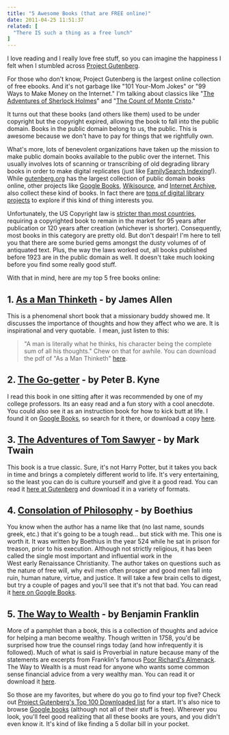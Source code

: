 ```yaml
---
title: "5 Awesome Books (that are FREE online)"
date: 2011-04-25 11:51:37
related: [
  "There IS such a thing as a free lunch"
]
---
```


I love reading and I really love free stuff, so you can imagine the happiness I felt when I stumbled across <a href="http://www.gutenberg.org" target="_blank" title="Project Gutenberg">Project Gutenberg</a>.

For those who don't know, Project Gutenberg is the largest online collection of free ebooks. And it's not garbage like "101 Your-Mom Jokes" or "99 Ways to Make Money on the Internet." I'm talking about classics like "<a href="http://www.gutenberg.org/ebooks/1661" target="_blank" title="Adventures of Sherlock Holmes - Gutenberg">The Adventures of Sherlock Holmes</a>" and "<a href="http://www.gutenberg.org/ebooks/1184" target="_blank" title="Count of Monte Cristo - Gutenberg">The Count of Monte Cristo</a>."

It turns out that these books (and others like them) used to be under copyright but the copyright expired, allowing the book to fall into the public domain. Books in the public domain belong to us, the public. This is awesome because we don't have to pay for things that we rightfully own.

What's more, lots of benevolent organizations have taken up the mission to make public domain books available to the public over the internet. This usually involves lots of scanning or transcribing of old degrading library books in order to make digital replicates (just like <a href="https://www.familysearch.org/volunteer/indexing" target="_blank" title="FamilySearch Indexing">FamilySearch Indexing</a>!). While <a href="http://gutenberg.org" target="_blank">gutenberg.org</a> has the largest collection of public domain books online, other projects like <a href="http://books.google.com/" target="_blank" title="Google Books">Google Books</a>, <a href="http://wikisource.org/" target="_blank" title="Wikisource  Books">Wikisource</a>, and <a href="http://archive.org" target="_blank" title="Internet Archive">Internet Archive</a>, also collect these kind of books. In fact there are <a href="http://en.wikipedia.org/wiki/List_of_digital_library_projects" target="_blank" title="Digital Library projects">tons of digital library projects</a> to explore if this kind of thing interests you.

Unfortunately, the US Copyright law is <a href="http://en.wikipedia.org/wiki/List_of_countries%27_copyright_length" target="_blank" title="Copyright Expiration Times by Country">stricter than most countries</a>, requiring a copyrighted book to remain in the market for 95 years after publication or 120 years after creation (whichever is shorter). Consequently, most books in this category are pretty old. But don't despair! I'm here to tell you that there are some buried gems amongst the dusty volumes of of antiquated text. Plus, the way the laws worked out, all books published before 1923 are in the public domain as well. It doesn't take much looking before you find some really good stuff.

With that in mind, here are my top 5 free books online:

## 1. <a href="http://www.gutenberg.org/ebooks/4507" target="_blank" title="As a Man Thinketh">As a Man Thinketh</a> - by James Allen

This is a phenomenal short book that a missionary buddy showed me. It discusses the importance of thoughts and how they affect who we are. It is inspirational and very quotable.  I mean, just listen to this:

> "A man is literally what he thinks, his character being the complete sum of all his thoughts."
Chew on that for awhile. You can download the pdf of "As a Man Thinketh" <a href="http://www.gutenberg.org/ebooks/4507" target="_blank" title="As a Man Thinketh">here</a>.

## 2. <a href="https://archive.org/details/gogetterastoryt01kynegoog" target="_blank" title="The Go-getter">The Go-getter</a> - by Peter B. Kyne

I read this book in one sitting after it was recommended by one of my college professors. Its an easy read and a fun story with a cool anecdote. You could also see it as an instruction book for how to kick butt at life. I found it on <a href="http://books.google.com" target="_blank" title="Google Books">Google Books</a>, so search for it there, or download a copy <a href="http://archive.org/details/gogetterastoryt01kynegoog" target="_blank" title="The Go-getter">here</a>.

## 3. <a href="http://www.gutenberg.org/ebooks/74" target="_blank" title="The Adventures of Tom Sawyer">The Adventures of Tom Sawyer</a> - by Mark Twain

This book is a true classic. Sure, it's not Harry Potter, but it takes you back in time and brings a completely different world to life. It's very entertaining, so the least you can do is culture yourself and give it a good read. You can read it <a href="http://www.gutenberg.org/ebooks/74" target="_blank" title="Tom Sawyer - Gutenberg">here at Gutenberg</a> and download it in a variety of formats.

## 4. <a href="http://books.google.com/books?id=IoVVMCBDa_oC&lpg=PP1&dq=consolation%20of%20philosophy&pg=PP1#v=onepage&q&f=true" target="_blank" title="Consolation of Philosophy">Consolation of Philosophy</a> - by Boethius

You know when the author has a name like that (no last name, sounds greek, etc.) that it's going to be a tough read... but stick with me. This one is worth it. It was written by Boethius in the year 524 while he sat in prison for treason, prior to his execution. Although not strictly religious, it has been called the single most important and influential work in the West early Renaissance Christianity. The author takes on questions such as the nature of free will, why evil men often prosper and good men fall into ruin, human nature, virtue, and justice. It will take a few brain cells to digest, but try a couple of pages and you'll see that it's not that bad. You can read it <a href="http://books.google.com/books?id=IoVVMCBDa_oC&lpg=PP1&dq=consolation%20of%20philosophy&pg=PP1#v=onepage&q&f=true" target="_blank" title="Consolation of Philosophy">here on Google Books</a>.

## 5. <a href="https://archive.org/details/waytowealth00franiala" target="_blank" title="The Way to Wealth">The Way to Wealth</a> - by Benjamin Franklin

More of a pamphlet than a book, this is a collection of thoughts and advice for helping a man become wealthy. Though written in 1758, you'd be surprised how true the counsel rings today (and how infrequently it is followed). Much of what is said is Proverbial in nature because many of the statements are excerpts from Franklin's famous <a href="http://en.wikipedia.org/wiki/Poor_Richard%27s_Almanac" target="_blank" title="Poor Richard's Almanack">Poor Richard's Almenack</a>. The Way to Wealth is a must read for anyone who wants some common sense financial advice from a very wealthy man. You can read it or download it <a href="http://archive.org/details/waytowealth00franiala" target="_blank" title="The Way to Wealth">here</a>.

So those are my favorites, but where do you go to find your top five? Check out <a href="http://www.gutenberg.org/browse/scores/top" target="_blank" title="Top 100 Downloaded Ebooks">Project Gutenberg's Top 100 Downloaded list</a> for a start. It's also nice to browse <a href="http://books.google.com" target="_blank" title="Google Books">Google books</a> (although not all of their stuff is free). Wherever you look, you'll feel good realizing that all these books are yours, and you didn't even know it. It's kind of like finding a 5 dollar bill in your pocket.
